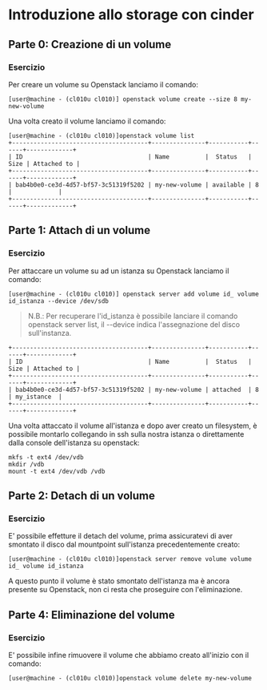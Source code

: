 # Introduzione allo storage con cinder

## Parte 0: Creazione di un volume 
### Esercizio
Per creare un volume su Openstack lanciamo il comando:

```console
[user@machine - (cl010u cl010)] openstack volume create --size 8 my-new-volume 
```

Una volta creato il volume lanciamo il comando:
```console
[user@machine - (cl010u cl010)]openstack volume list
+--------------------------------------+---------------+-----------+------+-------------+
| ID                                   | Name          |  Status   | Size | Attached to |
+--------------------------------------+---------------+-----------+------+-------------+
| bab4b0e0-ce3d-4d57-bf57-3c51319f5202 | my-new-volume | available | 8    |             |
+--------------------------------------+---------------+-----------+------+-------------+
```

## Parte 1: Attach di un volume
### Esercizio
Per attaccare un volume su ad un istanza su Openstack lanciamo il comando:

```console
[user@machine - (cl010u cl010)] openstack server add volume id_ volume id_istanza --device /dev/sdb
```

> N.B.: Per recuperare l'id_istanza è possibile lanciare il comando openstack server list, il --device indica l'assegnazione del disco sull'instanza.

```console[user@machine - (cl010u cl010)]openstack volume list
+--------------------------------------+---------------+-----------+------+-------------+
| ID                                   | Name          |  Status   | Size | Attached to |
+--------------------------------------+---------------+-----------+------+-------------+
| bab4b0e0-ce3d-4d57-bf57-3c51319f5202 | my-new-volume | attached  | 8    | my_istance  |
+--------------------------------------+---------------+-----------+------+-------------+
```

Una volta attaccato il volume all'istanza e dopo aver creato un filesystem, è possibile montarlo collegando in ssh sulla nostra istanza o direttamente dalla console dell'istanza su openstack:

```console
mkfs -t ext4 /dev/vdb
mkdir /vdb
mount -t ext4 /dev/vdb /vdb
```

## Parte 2: Detach di un volume
### Esercizio
E' possibile effetture il detach del volume, prima assicuratevi di aver smontato il disco dal mountpoint sull'istanza precedentemente creato:

```console
[user@machine - (cl010u cl010)]openstack server remove volume volume id_ volume id_istanza
```
A questo punto il volume è stato smontato dell'istanza ma è ancora presente su Openstack, non ci resta che proseguire con l'eliminazione.

## Parte 4: Eliminazione del volume
### Esercizio
E' possibile infine rimuovere il volume che abbiamo creato all'inizio con il comando:
```console
[user@machine - (cl010u cl010)]openstack volume delete my-new-volume
```

